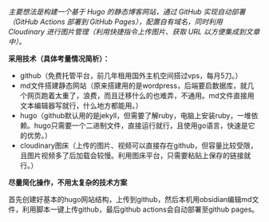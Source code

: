 *主要想法是构建一个基于 Hugo 的静态博客网站，通过 GitHub 实现自动部署（GitHub Actions 部署到 GitHub Pages），配置自有域名，同时利用 Cloudinary 进行图片管理（利用快捷指令上传图片、获取 URL 以方便集成到文章中）。*

**采用技术（具体考量情况简析）：**
- github（免费托管平台，前几年租用国外主机空间搭过vps，每月5刀。）
- md文件搭建静态网站（原来搭建用的是wordpress，后端要启数据库，就几个网页跑着太重了，浪费，而且迁移什么的也难弄，不通用。md文件直接用文本编辑器写就行，什么地方都能用。）
- hugo（github默认用的是jekyll，但需要了解ruby，电脑上安装ruby，一堆依赖。hugo只需要一个二进制文件，直接运行就行，且使用go语言，快速是它的优势。）
- cloudinary图床（上传的图片、视频可以直接存在github，但容量比较受限，且图片视频多了后加载会较慢。利用图床平台，只需要粘贴上保存的链接就行。）

**尽量简化操作，不用太复杂的技术方案**

首先创建好基本的hugo网站结构，上传到github，然后本机用obsidian编辑md文件，利用脚本一键上传github，最后github actions会自动部署至github pages。

